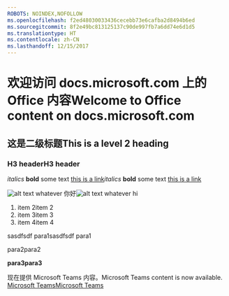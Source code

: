 ```yaml
---
ROBOTS: NOINDEX,NOFOLLOW
ms.openlocfilehash: f2ed48030033436cecebb73e6cafba2d8494b6ed
ms.sourcegitcommit: 8f2e49bc813125137c90de997fb7a6dd74e6d1d5
ms.translationtype: HT
ms.contentlocale: zh-CN
ms.lasthandoff: 12/15/2017
---
```

# <a name="welcome-to-office-content-on-docsmicrosoftcom"></a><span data-ttu-id="cc0fb-101">欢迎访问 docs.microsoft.com 上的 Office 内容</span><span class="sxs-lookup"><span data-stu-id="cc0fb-101">Welcome to Office content on docs.microsoft.com</span></span>
## <a name="this-is-a-level-2-heading"></a><span data-ttu-id="cc0fb-102">这是二级标题</span><span class="sxs-lookup"><span data-stu-id="cc0fb-102">This is a level 2 heading</span></span>
### <a name="h3-header"></a><span data-ttu-id="cc0fb-103">H3 header</span><span class="sxs-lookup"><span data-stu-id="cc0fb-103">H3 header</span></span>

<span data-ttu-id="cc0fb-104">*italics*
**bold** some text [this is a link](Office-365-groups.md)</span><span class="sxs-lookup"><span data-stu-id="cc0fb-104">*italics*
**bold** some text [this is a link](Office-365-groups.md)</span></span>

<span data-ttu-id="cc0fb-105">![alt text whatever](media/Overview-Microsoft-Teams-image1.png) 你好</span><span class="sxs-lookup"><span data-stu-id="cc0fb-105">![alt text whatever](media/Overview-Microsoft-Teams-image1.png) hi</span></span>
1. <span data-ttu-id="cc0fb-106">item 2</span><span class="sxs-lookup"><span data-stu-id="cc0fb-106">item 2</span></span>
2. <span data-ttu-id="cc0fb-107">item 3</span><span class="sxs-lookup"><span data-stu-id="cc0fb-107">item 3</span></span>
3. <span data-ttu-id="cc0fb-108">item 4</span><span class="sxs-lookup"><span data-stu-id="cc0fb-108">item 4</span></span>





<span data-ttu-id="cc0fb-109">sasdfsdf para1</span><span class="sxs-lookup"><span data-stu-id="cc0fb-109">sasdfsdf para1</span></span>

<span data-ttu-id="cc0fb-110">para2</span><span class="sxs-lookup"><span data-stu-id="cc0fb-110">para2</span></span>

<span data-ttu-id="cc0fb-111">**para3**</span><span class="sxs-lookup"><span data-stu-id="cc0fb-111">**para3**</span></span>




<span data-ttu-id="cc0fb-112">现在提供 Microsoft Teams 内容。</span><span class="sxs-lookup"><span data-stu-id="cc0fb-112">Microsoft Teams content is now available.</span></span>
[<span data-ttu-id="cc0fb-113">Microsoft Teams</span><span class="sxs-lookup"><span data-stu-id="cc0fb-113">Microsoft Teams</span></span>](https://docs.microsoft.com/MicrosoftTeams)
